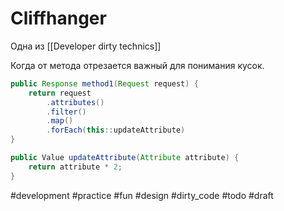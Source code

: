 # Cliffhanger

Одна из [[Developer dirty technics]]

Когда от метода отрезается важный для понимания кусок.

```java
public Response method1(Request request) {
    return request
        .attributes()
        .filter()
        .map()
        .forEach(this::updateAttribute)
}

public Value updateAttribute(Attribute attribute) {
    return attribute * 2;
}
```

#development #practice #fun #design #dirty_code #todo
#draft